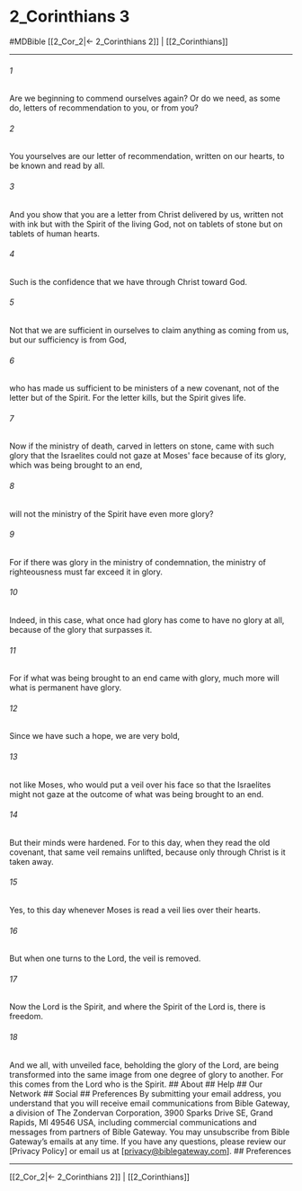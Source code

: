# 2_Corinthians 3
#MDBible
[[2_Cor_2|← 2_Corinthians 2]] | [[2_Corinthians]]

***






###### 1 


Are we beginning to commend ourselves again? Or do we need, as some do, letters of recommendation to you, or from you? 





###### 2 


You yourselves are our letter of recommendation, written on our hearts, to be known and read by all. 





###### 3 


And you show that you are a letter from Christ delivered by us, written not with ink but with the Spirit of the living God, not on tablets of stone but on tablets of human hearts. 





###### 4 


Such is the confidence that we have through Christ toward God. 





###### 5 


Not that we are sufficient in ourselves to claim anything as coming from us, but our sufficiency is from God, 





###### 6 


who has made us sufficient to be ministers of a new covenant, not of the letter but of the Spirit. For the letter kills, but the Spirit gives life. 





###### 7 


Now if the ministry of death, carved in letters on stone, came with such glory that the Israelites could not gaze at Moses' face because of its glory, which was being brought to an end, 





###### 8 


will not the ministry of the Spirit have even more glory? 





###### 9 


For if there was glory in the ministry of condemnation, the ministry of righteousness must far exceed it in glory. 





###### 10 


Indeed, in this case, what once had glory has come to have no glory at all, because of the glory that surpasses it. 





###### 11 


For if what was being brought to an end came with glory, much more will what is permanent have glory. 





###### 12 


Since we have such a hope, we are very bold, 





###### 13 


not like Moses, who would put a veil over his face so that the Israelites might not gaze at the outcome of what was being brought to an end. 





###### 14 


But their minds were hardened. For to this day, when they read the old covenant, that same veil remains unlifted, because only through Christ is it taken away. 





###### 15 


Yes, to this day whenever Moses is read a veil lies over their hearts. 





###### 16 


But when one turns to the Lord, the veil is removed. 





###### 17 


Now the Lord is the Spirit, and where the Spirit of the Lord is, there is freedom. 





###### 18 


And we all, with unveiled face, beholding the glory of the Lord, are being transformed into the same image from one degree of glory to another. For this comes from the Lord who is the Spirit. ## About ## Help ## Our Network ## Social ## Preferences By submitting your email address, you understand that you will receive email communications from Bible Gateway, a division of The Zondervan Corporation, 3900 Sparks Drive SE, Grand Rapids, MI 49546 USA, including commercial communications and messages from partners of Bible Gateway. You may unsubscribe from Bible Gateway&rsquo;s emails at any time. If you have any questions, please review our [Privacy Policy] or email us at [privacy@biblegateway.com]. ## Preferences

***

[[2_Cor_2|← 2_Corinthians 2]] | [[2_Corinthians]]
